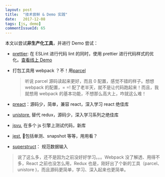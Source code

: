 ```yaml
---
layout: post
title:  "技术尝鲜 & Demo 实践"
date:   2017-12-08
tags: [js, demo]
commentIssueId: 65
---
```


本文以尝试**非生产化工具**，并进行 Demo 尝试：
* [prettier](https://github.com/prettier/prettier): 在 ESLint 进行代码 lint 的同时，使用 prettier 进行代码样式的优化。[查看线上 Demo](https://prettier.io/playground/#N4Igxg9gdgLgprEAuEAzArlMMCW0AEAEnADYkQDqEATiQCYAUwA5tXHLlM-gLz4A6IABalyggDT5W7eHV74A5IKq06ghZIDOOEghjzUAQxKa4k6AFkI6UwHkAbnGriAvgEp8wflG-58OVAYAQmkOHC43YDYYdGoofCh0MhcAbm9fPz8Aeiz8ABVbABFbJHxC6AV9Gzh8akMoOggAW394tganDN19RJa+C0MYIQA6VHIafAYBoeG6huaGDwAqfABGAFEAagB2N2GYCABlGGpw5kXZuAAHEkMwOAYs-n5h57pNrJxmSUFBN3T4rUOLF4gAeOg4ez4MC3TSaAByhiacB4CmIZEoNHoCnwuBguh4wAABgBNaz4QxsfD2HDaA7UBLoJoAIyc+AAJMBGS0XESXPhLNY7I5qITBdUHE4XAA+AGZfCgzQnaDMaVc0KcZjDTQkHD3Bj4AAMklW+D2BwAqlcrk4AMKGUyLfCbKRsMJcbW6-Wrc0QAAyEAA7naHQ8PC5QVkldQVbLAX4WG7NcMEHRNBQcEMGBI-vgAPwCECF-ClRVXer4JUATwJwGAkHI1FKSn40irChcMokhcjmnLUGl+BcGT8oLgTTj-Bg6qTcDkw58MEj47j8q5DG0ulg-3jmQLgleIBHmVKgiCggXx8jEPs0rSPigLhA4hAECuuGgmmQoCup1gGboIZkAADmNEAYEMZkAKApAACYX20LhdAARXQCB4GQIwTDMcC6h0M5bWaJpDGQEAoGgOBnxAZk6jAABrDhDnLMAzmQE50BwgArTQAA8ACFaIYmBDiROA-XCSikCw0wX3LahTGoUjmUgmtoCo0wmhwNjqA4l9qjySCvyk4wZJAcIFJgAAFOpmGIzCTJwtgAEd0BwNhrMMWySOM7DZJjUwKDqK5SN-OAFMcKjKRjQNLMpBAjJAQx7AgHA6CoxowHs3zEqVLLTOsGArnQGBYLyuBOyAA)
* 打包工具用 webpack ？不！用[parcel](https://github.com/parcel-bundler/parcel)

  > 听说 parcel 源码读起来更好，而且  0 配置，感觉不错的样子。想想 webpack 的配置，= =! 配了老半天，就不是让代码跑起来！而且，我就想用 webpack 的基本功能，不想那么高大上，咋就这么难！

* [preact](https://github.com/developit/preact)：源码少，简单，兼容 react，深入学习 react 绝佳库
* [unistore](https://github.com/developit/unistore), 替代 redux，源码少，深入学习系列之绝佳库

* [jsvu](https://github.com/GoogleChromeLabs/jsvu), 在多个 js 引擎上测试代码，新库
* [jest](http://facebook.github.io/jest/), 包括单测、snapshot 等等，用用看？
* [superstruct](https://github.com/ianstormtaylor/superstruct)： 规范数据输入

> 说了这么多，还不是因为之前没好好学习。。。Webpack 没了解透、用得不多，React 之前也没怎么用，Redux 也是，刚好出了个新的工具（parcel、unistore )，而且源码更简单，学习、深入起来也更简单。
